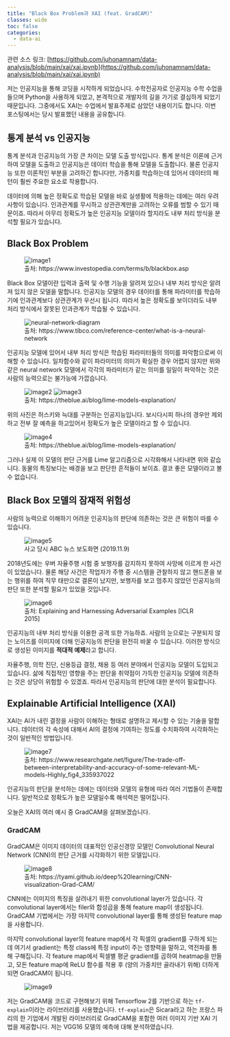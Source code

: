 ```yaml
---
title: "Black Box Problem과 XAI (feat. GradCAM)"
classes: wide
toc: false
categories:
  - data-ai
---
```


관련 소스 링크: [https://github.com/juhonamnam/data-analysis/blob/main/xai/xai.ipynb](https://github.com/juhonamnam/data-analysis/blob/main/xai/xai.ipynb)

<!--excerpt open-->

저는 인공지능을 통해 코딩을 시작하게 되었습니다. 수학전공자로 인공지능 수학 수업을 들으며 Python을 사용하게 되었고, 본격적으로 개발자의 길을 가기로 결심하게 되었기 때문입니다. 그중에서도 XAI는 수업에서 발표주제로 삼았던 내용이기도 합니다. 이번 포스팅에서는 당시 발표했던 내용을 공유합니다.

<!--excerpt close-->

## 통계 분석 vs 인공지능

통계 분석과 인공지능의 가장 큰 차이는 모델 도출 방식입니다. 통계 분석은 이론에 근거하여 모델을 도출하고 인공지능은 데이터 학습을 통해 모델을 도출합니다. 물론 인공지능 또한 이론적인 부분을 고려하긴 합니다만, 가중치를 학습하는데 있어서 데이터의 패턴이 훨씬 주요한 요소로 작용합니다.

데이터에 의해 높은 정확도로 학습된 모델을 바로 실생활에 적용하는 데에는 여러 우려사항이 있습니다. 인과관계를 무시하고 상관관계만을 고려하는 오류를 범할 수 있기 때문이죠. 따라서 아무리 정확도가 높은 인공지능 모델이라 할지라도 내부 처리 방식을 분석할 필요가 있습니다.

## Black Box Problem

<figure>
  <img src="/images/9/1.png" alt="image1">
  <figcaption>출처: https://www.investopedia.com/terms/b/blackbox.asp</figcaption>
</figure>

Black Box 모델이란 입력과 출력 및 수행 기능을 알려져 있으나 내부 처리 방식은 알려져 있지 않은 모델을 말합니다. 인공지능 모델의 경우 데이터를 통해 파라미터를 학습하기에 인과관계보다 상관관계가 우선시 됩니다. 따라서 높은 정확도를 보이더라도 내부 처리 방식에서 잘못된 인과관계가 학습될 수 있습니다.

<figure>
  <img src="/images/9/neural-network-diagram.svg" alt="neural-network-diagram">
  <figcaption>출처: https://www.tibco.com/reference-center/what-is-a-neural-network</figcaption>
</figure>

인공지능 모델에 있어서 내부 처리 방식은 학습된 파라미터들의 의미를 파악함으로써 이해할 수 있습니다. 일차함수와 같이 파라미터의 의미가 확실한 경우 어렵지 않지만 위와 같은 neural network 모델에서 각각의 파라미터가 같는 의미를 일일이 파악하는 것은 사람의 능력으로는 불가능에 가깝습니다.

<figure>
  <img src="/images/9/2.png" alt="image2">
  <img src="/images/9/3.png" alt="image3">
  <figcaption>출처: https://theblue.ai/blog/lime-models-explanation/</figcaption>
</figure>

위의 사진은 허스키와 늑대를 구분하는 인공지능입니다. 보시다시피 하나의 경우만 제외하고 전부 잘 예측을 하고있어서 정확도가 높은 모델이라고 할 수 있습니다.

<figure>
  <img src="/images/9/4.png" alt="image4">
  <figcaption>출처: https://theblue.ai/blog/lime-models-explanation/</figcaption>
</figure>

그러나 실제 이 모델의 판단 근거를 Lime 알고리즘으로 시각화해서 나타내면 위와 같습니다. 동물의 특징보다는 배경을 보고 판단한 흔적들이 보이죠. 결코 좋은 모델이라고 볼 수 없습니다.

## Black Box 모델의 잠재적 위험성

사람의 능력으로 이해하기 어려운 인공지능의 판단에 의존하는 것은 큰 위험이 따를 수 있습니다.

<figure>
  <img src="/images/9/5.jpg" alt="image5">
  <figcaption>사고 당시 ABC 뉴스 보도화면 (2019.11.9)</figcaption>
</figure>

2018년도에는 우버 자율주행 시험 중 보행자를 감지하지 못하여 사망에 이르게 한 사건이 있었습니다. 물론 해당 사건은 작업자가 주행 중 시스템을 관찰하지 않고 핸드폰을 보는 행위를 하여 직무 태만으로 결론이 났지만, 보행자를 보고 멈추지 않았던 인공지능의 판단 또한 분석할 필요가 있었을 것입니다.

<figure>
  <img src="/images/9/6.png" alt="image6">
  <figcaption>출처: Explaining and Harnessing Adversarial Examples [ICLR 2015]</figcaption>
</figure>

인공지능의 내부 처리 방식을 이용한 공격 또한 가능하죠. 사람의 눈으로는 구분되지 않는 노이즈를 이미지에 더해 인공지능의 판단을 완전히 바꿀 수 있습니다. 이러한 방식으로 생성된 이미지를 **적대적 예제**라고 합니다.

자율주행, 의학 진단, 신용등급 결정, 채용 등 여러 분야에서 인공지능 모델이 도입되고 있습니다. 삶에 직접적인 영향을 주는 판단을 취약점이 가득한 인공지능 모델에 의존하는 것은 상당이 위험할 수 있겠죠. 따라서 인공지능의 판단에 대한 분석이 필요합니다.

## Explainable Artificial Intelligence (XAI)

XAI는 AI가 내린 결정을 사람이 이해하는 형태로 설명하고 제시할 수 있는 기술을 말합니다. 데이터의 각 속성에 대해서 AI의 결정에 기여하는 정도를 수치화하여 시각화하는 것이 일반적인 방법입니다.

<figure>
  <img src="/images/9/7.png" alt="image7">
  <figcaption>출처: https://www.researchgate.net/figure/The-trade-off-between-interpretability-and-accuracy-of-some-relevant-ML-models-Highly_fig4_335937022</figcaption>
</figure>

인공지능의 판단을 분석하는 데에는 데이터와 모델의 유형에 따라 여러 기법들이 존재합니다. 일반적으로 정확도가 높은 모델일수록 해석력은 떨어집니다.

오늘은 XAI의 여러 예시 중 GradCAM을 살펴보겠습니다.

### GradCAM

GradCAM은 이미지 데이터의 대표적인 인공신경망 모델인 Convolutional Neural Network (CNN)의 판단 근거를 시각화하기 위한 모델입니다.

<figure>
  <img src="/images/9/8.png" alt="image8">
  <figcaption>출처: https://tyami.github.io/deep%20learning/CNN-visualization-Grad-CAM/</figcaption>
</figure>

CNN에는 이미지의 특징을 살려내기 위한 convolutional layer가 있습니다. 각 convolutional layer에서는 filer와 합성곱을 통해 feature map이 생성됩니다. GradCAM 기법에서는 가장 마지막 convolutional layer를 통해 생성된 feature map을 사용합니다.

마지막 convolutional layer의 feature map에서 각 픽셀의 gradient를 구하게 되는데 여기서 gradient는 특정 class에 특정 input이 주는 영향력을 말하고, 역전파를 통해 구해집니다. 각 feature map에서 픽셀별 평균 gradient를 곱하여 heatmap을 만들고, 모든 feature map에 ReLU 함수를 적용 후 (양의 가중치만 골라내기 위해) 더하게 되면 GradCAM이 됩니다.

<figure>
  <img src="/images/9/9.png" alt="image9">
</figure>

저는 GradCAM을 코드로 구현해보기 위해 Tensorflow 2를 기반으로 하는 `tf-explain`이라는 라이브러리를 사용했습니다. `tf-explain`은 Sicara라고 하는 프랑스 파리의 한 기업에서 개발된 라이브러리로 GradCAM을 포함한 여러 이미지 기반 XAI 기법을 제공합니다. 저는 VGG16 모델의 예측에 대해 분석하였습니다.